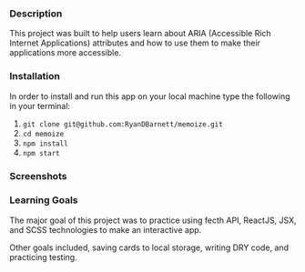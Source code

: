 ### Description

This project was built to help users learn about ARIA (Accessible Rich Internet Applications) attributes and how to use them to make their applications more accessible. 

### Installation

In order to install and run this app on your local machine type the following in your terminal:

1. `git clone git@github.com:RyanDBarnett/memoize.git`
2. `cd memoize`
3. `npm install`
4. `npm start`

### Screenshots

<!-- ![image of project's starting screen](./src/images/screenshot1.png)

![image of project's flashcard screen](./src/images/screenshot2.png) -->

### Learning Goals

The major goal of this project was to practice using  fecth API, ReactJS, JSX, and SCSS technologies to make an interactive app.

Other goals included, saving cards to local storage, writing DRY code, and practicing testing.

